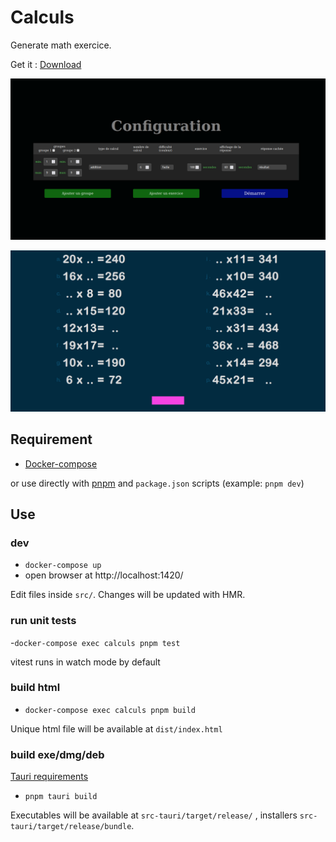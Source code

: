 # Calculs

Generate math exercice.

Get it : [Download](https://github.com/RemiGirard/calculs/releases/download/v1.5.1/index-1.5.1.html)

![screenshot configuration](doc/asset/screenshotConfiguration01.png)

![screenshot exercices](doc/asset/screenshotExercice02.png)


## Requirement

- [Docker-compose](https://docs.docker.com/compose/install/)

or use directly with [pnpm](https://pnpm.io/installation) and `package.json` scripts (example: `pnpm dev`)

## Use

### dev

- `docker-compose up`
- open browser at http://localhost:1420/

Edit files inside `src/`. Changes will be updated with HMR.

### run unit tests

-`docker-compose exec calculs pnpm test`

vitest runs in watch mode by default

### build html

- `docker-compose exec calculs pnpm build`

Unique html file will be available at `dist/index.html`

### build exe/dmg/deb

[Tauri requirements](https://tauri.app/v1/guides/getting-started/prerequisites)

- `pnpm tauri build`

Executables will be available at `src-tauri/target/release/` , installers `src-tauri/target/release/bundle`.
